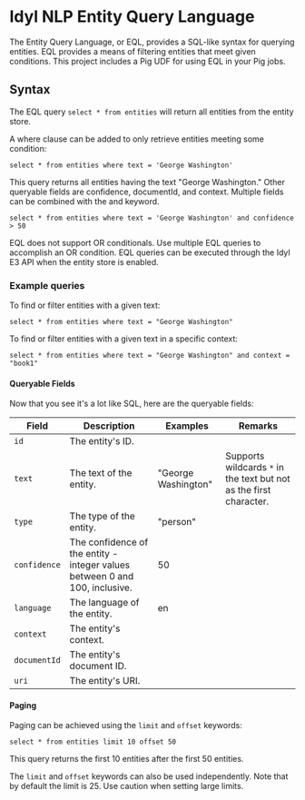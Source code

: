 # Idyl NLP Entity Query Language

The Entity Query Language, or EQL, provides a SQL-like syntax for querying entities. EQL provides a means of filtering entities that meet given conditions. This project includes a Pig UDF for using EQL in your Pig jobs.

## Syntax

The EQL query `select * from entities` will return all entities from the entity store.

A where clause can be added to only retrieve entities meeting some condition:

`select * from entities where text = 'George Washington'`

This query returns all entities having the text "George Washington." Other queryable fields are confidence, documentId, and context. Multiple fields can be combined with the and keyword.

`select * from entities where text = 'George Washington' and confidence > 50`

EQL does not support OR conditionals. Use multiple EQL queries to accomplish an OR condition. EQL queries can be executed through the Idyl E3 API when the entity store is enabled.

### Example queries

To find or filter entities with a given text:

`select * from entities where text = "George Washington"`

To find or filter entities with a given text in a specific context:

`select * from entities where text = "George Washington" and context = "book1"`

#### Queryable Fields

Now that you see it's a lot like SQL, here are the queryable fields:

| Field | Description | Examples | Remarks |
| ----- | ----------- | -------- | ------- |
| `id` | The entity's ID. | | |
| `text` | The text of the entity. | "George Washington" | Supports wildcards `*` in the text but not as the first character. |
| `type` | The type of the entity. | "person" | |
| `confidence` | The confidence of the entity - integer values between 0 and 100, inclusive. | 50 | |
| `language` | The language of the entity. | en | |
| `context` | The entity's context. | | |
| `documentId` | The entity's document ID. | | |
| `uri` | The entity's URI. | | |

#### Paging

Paging can be achieved using the `limit` and `offset` keywords:

`select * from entities limit 10 offset 50`

This query returns the first 10 entities after the first 50 entities.

The `limit` and `offset` keywords can also be used independently. Note that by default the limit is 25. Use caution when setting large limits.
